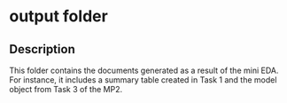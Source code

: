 # output folder

## Description

This folder contains the documents generated as a result of the mini EDA. For instance, it includes a summary table created in Task 1 and the model object from Task 3 of the MP2.